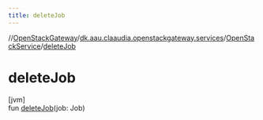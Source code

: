 ```yaml
---
title: deleteJob
---
```

//[OpenStackGateway](../../../index.html)/[dk.aau.claaudia.openstackgateway.services](../index.html)/[OpenStackService](index.html)/[deleteJob](delete-job.html)



# deleteJob



[jvm]\
fun [deleteJob](delete-job.html)(job: Job)




